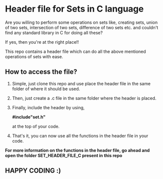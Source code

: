 # **Header file for Sets in C language**
Are you willing to perform some operations on sets like, creating sets, union of two sets, intersection of two sets, difference of two sets etc. and couldn't find any standard library in C for doing all these?

If yes, then you're at the right place!!

This repo contains a header file which can do all the above mentioned operations of sets with ease.

## **How to access the file?**

1. Simple, just clone this repo and use place the header file in the same folder of where it should be used.

2. Then, just create a .c file in the same folder where the header is placed.

3. Finally, include the header by using,

    **#include"set.h"**

    at the top of your code.

4. That's it, you can now use all the functions in the header file in your code.

**For more information on the functions in the header file, go ahead and open the folder SET_HEADER_FILE_C present in this repo**

## **HAPPY CODING :)**